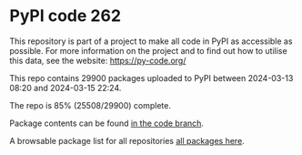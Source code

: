 # PyPI code 262

This repository is part of a project to make all code in PyPI as accessible as possible. For more information 
on the project and to find out how to utilise this data, see the website: https://py-code.org/

This repo contains 29900 packages uploaded to PyPI between 
2024-03-13 08:20 and 2024-03-15 22:24.

The repo is 85% (25508/29900) complete.

Package contents can be found [in the code branch](https://github.com/pypi-data/pypi-mirror-262/tree/code/packages).

A browsable package list for all repositories [all packages here](https://py-code.org/repositories/pypi-mirror-262).


